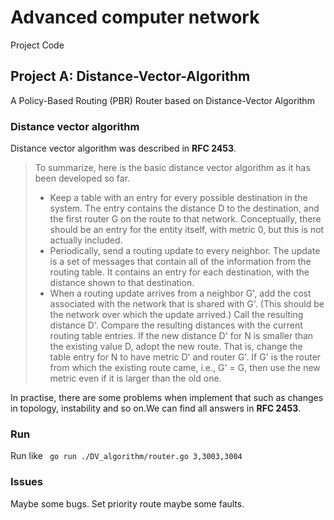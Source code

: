 # Advanced computer network 
Project Code
## Project A: Distance-Vector-Algorithm
A Policy-Based Routing (PBR) Router based on Distance-Vector Algorithm
### Distance vector algorithm
Distance vector algorithm was described in **RFC 2453**.

> To summarize, here is the basic distance vector algorithm as it has
    been developed so far. 
>- Keep a table with an entry for every possible destination in the
      system.  The entry contains the distance D to the destination, and
      the first router G on the route to that network.  Conceptually,
      there should be an entry for the entity itself, with metric 0, but
      this is not actually included.
>- Periodically, send a routing update to every neighbor.  The update
      is a set of messages that contain all of the information from the
      routing table.  It contains an entry for each destination, with the
      distance shown to that destination.
>- When a routing update arrives from a neighbor G', add the cost
      associated with the network that is shared with G'.  (This should
      be the network over which the update arrived.)  Call the resulting
>  distance D'.  Compare the resulting distances with the current
      routing table entries.  If the new distance D' for N is smaller
      than the existing value D, adopt the new route.  That is, change
      the table entry for N to have metric D' and router G'.  If G' is
      the router from which the existing route came, i.e., G' = G, then
      use the new metric even if it is larger than the old one.

In practise, there are some problems when implement that such as 
changes in topology, instability and so on.We can find all answers in **RFC 2453**.

### Run
Run like ``` go run ./DV_algorithm/router.go 3,3003,3004```

### Issues
Maybe some bugs.
Set priority route maybe some faults.

